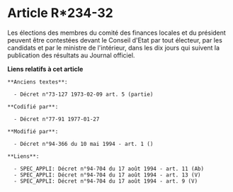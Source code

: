 # Article R*234-32

Les élections des membres du comité des finances locales et du président peuvent être contestées devant le Conseil d'Etat par
tout électeur, par les candidats et par le ministre de l'intérieur, dans les dix jours qui suivent la publication des
résultats au Journal officiel.

**Liens relatifs à cet article**

	**Anciens textes**:

	  - Décret n°73-127 1973-02-09 art. 5 (partie)

	**Codifié par**:

	  - Décret n°77-91 1977-01-27

	**Modifié par**:

	  - Décret n°94-366 du 10 mai 1994 - art. 1 ()

	**Liens**:

	  - SPEC_APPLI: Décret n°94-704 du 17 août 1994 - art. 11 (Ab)
	  - SPEC_APPLI: Décret n°94-704 du 17 août 1994 - art. 13 (V)
	  - SPEC_APPLI: Décret n°94-704 du 17 août 1994 - art. 9 (V)
